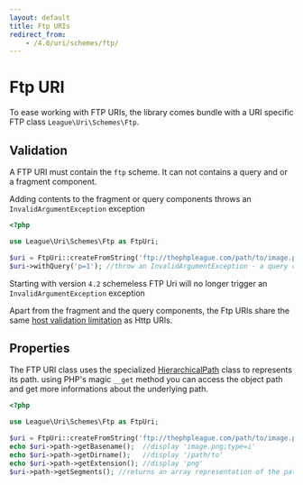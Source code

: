 ```yaml
---
layout: default
title: Ftp URIs
redirect_from:
    - /4.0/uri/schemes/ftp/
---
```


# Ftp URI

To ease working with FTP URIs, the library comes bundle with a URI specific FTP class `League\Uri\Schemes\Ftp`.

## Validation

A FTP URI must contain the `ftp` scheme. It can not contains a query and or a fragment component.

<p class="message-notice">Adding contents to the fragment or query components throws an <code>InvalidArgumentException</code> exception</p>

~~~php
<?php

use League\Uri\Schemes\Ftp as FtpUri;

$uri = FtpUri::createFromString('ftp://thephpleague.com/path/to/image.png;type=i');
$uri->withQuery('p=1'); //throw an InvalidArgumentException - a query component was given
~~~

<p class="message-notice">Starting with version <code>4.2</code> schemeless FTP Uri will no longer trigger an <code>InvalidArgumentException</code> exception</p>

Apart from the fragment and the query components, the Ftp URIs share the same [host validation limitation](/4.0/uri/schemes/http/#validation) as Http URIs.

## Properties

The FTP URI class uses the specialized [HierarchicalPath](/4.0/components/hierarchical-path/) class to represents its path. using PHP's magic `__get` method you can access the object path and get more informations about the underlying path.

~~~php
<?php

use League\Uri\Schemes\Ftp as FtpUri;

$uri = FtpUri::createFromString('ftp://thephpleague.com/path/to/image.png;type=i');
echo $uri->path->getBasename();  //display 'image.png;type=i'
echo $uri->path->getDirname();   //display '/path/to'
echo $uri->path->getExtension(); //display 'png'
$uri->path->getSegments(); //returns an array representation of the path segments
~~~